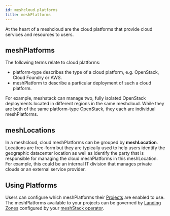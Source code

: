 ```yaml
---
id: meshcloud.platforms
title: meshPlatforms
---
```


At the heart of a meshcloud are the cloud platforms that provide cloud services and resources to users.

## meshPlatforms

The following terms relate to cloud platforms:

- platform-type describes the type of a cloud platform, e.g. OpenStack, Cloud Foundry or AWS.
- meshPlatform to describe a particular deployment of such a cloud platform.

For example, meshstack can manage two, fully isolated OpenStack deployments located in different
regions in the same meshcloud. While they are both of the same platform-type OpenStack, they each
are individual meshPlatforms.

## meshLocations

In a meshcloud, cloud meshPlatforms can be grouped by **meshLocation**.
Locations are free-form but they are typically used to help users identify the geographic datacenter
location as well as identify the party that is responsible for managing the cloud meshPlatforms
in this meshLocation. For example, this could be an internal IT division that manages private clouds or
an external service provider.

## Using Platforms

Users can configure which meshPlatforms their [Projects](meshcloud.project.md) are enabled to use.
The meshPlatforms available to your projects can be governed by [Landing Zones](meshcloud.landing-zones.md)
configured by your [meshStack operator](meshstack.index.md).
